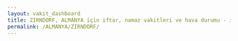 ```yaml
---
layout: vakit_dashboard
title: ZIRNDORF, ALMANYA için iftar, namaz vakitleri ve hava durumu - ilçe/eyalet seç
permalink: /ALMANYA/ZIRNDORF/
---
```


<script type="text/javascript">
  var GLOBAL_COUNTRY = 'ALMANYA';
  var GLOBAL_CITY = 'ZIRNDORF';
  var GLOBAL_STATE = '';
  var lat = 72;
  var lon = 21;
</script>
